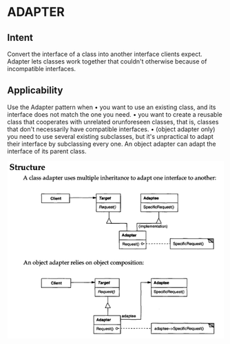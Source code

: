 # ADAPTER
## Intent
Convert the interface of a class into another interface clients expect. Adapter lets
classes work together that couldn't otherwise because of incompatible interfaces.

## Applicability
Use the Adapter pattern when
• you want to use an existing class, and its interface does not match the one
you need.
• you want to create a reusable class that cooperates with unrelated orunforeseen classes, that is, classes that don't necessarily have compatible interfaces.
• (object adapter only) you need to use several existing subclasses, but it's unpractical to adapt their interface by subclassing every one. An object adapter
can adapt the interface of its parent class.

![alt text](image.png)